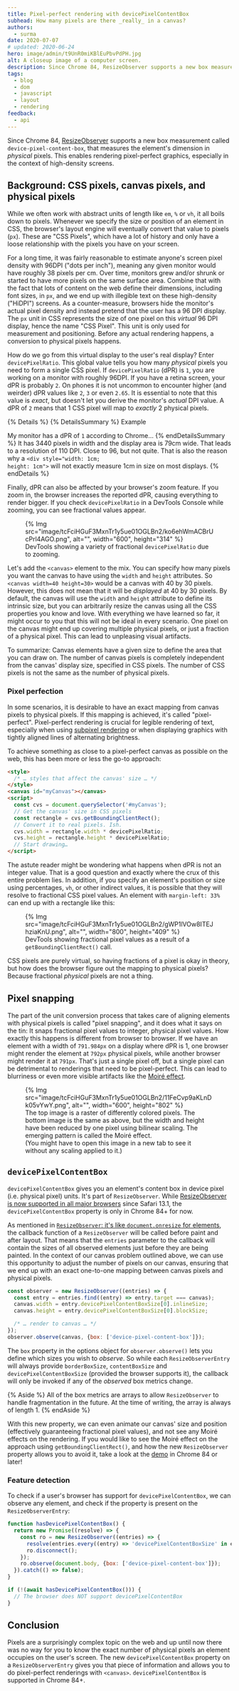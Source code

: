 ```yaml
---
title: Pixel-perfect rendering with devicePixelContentBox
subhead: How many pixels are there _really_ in a canvas?
authors:
  - surma
date: 2020-07-07
# updated: 2020-06-24
hero: image/admin/t9UnR0miKBlEuPbvPdPH.jpg
alt: A closeup image of a computer screen.
description: Since Chrome 84, ResizeObserver supports a new box measurement called device-pixel-content-box, that measures the element's dimension in physical pixels. This is crucial for rendering pixel-perfect graphics, especially in the context of high-density screens.
tags:
  - blog
  - dom
  - javascript
  - layout
  - rendering
feedback:
  - api
---
```


Since Chrome 84, [ResizeObserver] supports a new box measurement called `device-pixel-content-box`, that measures the element's dimension in _physical_ pixels. This enables rendering pixel-perfect graphics, especially in the context of high-density screens.

## Background: CSS pixels, canvas pixels, and physical pixels

While we often work with abstract units of length like `em`, `%` or `vh`, it all boils down to pixels. Whenever we specify the size or position of an element in CSS, the browser's layout engine will eventually convert that value to pixels (`px`). These are "CSS Pixels", which have a lot of history and only have a loose relationship with the pixels you have on your screen.

For a long time, it was fairly reasonable to estimate anyone's screen pixel density with 96DPI ("dots per inch"), meaning any given monitor would have roughly 38 pixels per cm. Over time, monitors grew and/or shrunk or started to have more pixels on the same surface area. Combine that with the fact that lots of content on the web define their dimensions, including font sizes, in `px`, and we end up with illegible text on these high-density ("HiDPI") screens. As a counter-measure, browsers hide the monitor's actual pixel density and instead pretend that the user has a 96 DPI display. The `px` unit in CSS represents the size of one pixel on this _virtual_ 96 DPI display, hence the name "CSS Pixel". This unit is only used for measurement and positioning. Before any actual rendering happens, a conversion to physical pixels happens.

How do we go from this virtual display to the user's real display? Enter `devicePixelRatio`. This global value tells you how many _physical_ pixels you need to form a single CSS pixel. If `devicePixelRatio` (dPR) is `1`, you are working on a monitor with roughly 96DPI. If you have a retina screen, your dPR is probably `2`. On phones it is not uncommon to encounter higher (and weirder) dPR values like `2`, `3` or even `2.65`. It is essential to note that this value is _exact_, but doesn't let you derive the monitor's _actual_ DPI value. A dPR of `2` means that 1 CSS pixel will map to _exactly_ 2 physical pixels.

{% Details %}
{% DetailsSummary %}
Example

My monitor has a dPR of `1` according to Chrome…
{% endDetailsSummary %}
It has 3440 pixels in width and the display area is 79cm wide.
That leads to a resolution of 110 DPI. Close to 96, but not quite.
That is also the reason why a <code>&lt;div style="width: 1cm; height: 1cm"&gt;</code>
will not exactly measure 1cm in size on most displays.
{% endDetails %}

Finally, dPR can also be affected by your browser's zoom feature. If you zoom in, the browser increases the reported dPR, causing everything to render bigger. If you check `devicePixelRatio` in a DevTools Console while zooming, you can see fractional values appear.

<figure class="w-figure">
  {% Img src="image/tcFciHGuF3MxnTr1y5ue01OGLBn2/ko6ehWmACBrUcPrl4AGO.png", alt="", width="600", height="314" %}
  <figcaption class="w-figcaption">DevTools showing a variety of fractional <code>devicePixelRatio</code> due to zooming.</figcaption>
</figure>

Let's add the `<canvas>` element to the mix. You can specify how many pixels you want the canvas to have using the `width` and `height` attributes. So `<canvas width=40 height=30>` would be a canvas with 40 by 30 pixels. However, this does not mean that it will be _displayed_ at 40 by 30 pixels. By default, the canvas will use the `width` and `height` attribute to define its intrinsic size, but you can arbitrarily resize the canvas using all the CSS properties you know and love. With everything we have learned so far, it might occur to you that this will not be ideal in every scenario. One pixel on the canvas might end up covering multiple physical pixels, or just a fraction of a physical pixel. This can lead to unpleasing visual artifacts.

To summarize: Canvas elements have a given size to define the area that you can draw on. The number of canvas pixels is completely independent from the canvas' display size, specified in CSS pixels. The number of CSS pixels is not the same as the number of physical pixels.

### Pixel perfection

In some scenarios, it is desirable to have an exact mapping from canvas pixels to physical pixels. If this mapping is achieved, it's called "pixel-perfect". Pixel-perfect rendering is crucial for legible rendering of text, especially when using [subpixel rendering] or when displaying graphics with tightly aligned lines of alternating brightness.

To achieve something as close to a pixel-perfect canvas as possible on the web, this has been more or less the go-to approach:

```html
<style>
  /* … styles that affect the canvas' size … */
</style>
<canvas id="myCanvas"></canvas>
<script>
  const cvs = document.querySelector('#myCanvas');
  // Get the canvas' size in CSS pixels
  const rectangle = cvs.getBoundingClientRect();
  // Convert it to real pixels. Ish.
  cvs.width = rectangle.width * devicePixelRatio;
  cvs.height = rectangle.height * devicePixelRatio;
  // Start drawing…
</script>
```

The astute reader might be wondering what happens when dPR is not an integer value. That is a good question and exactly where the crux of this entire problem lies. In addition, if you specify an element's position or size using percentages, `vh`, or other indirect values, it is possible that they will resolve to fractional CSS pixel values. An element with `margin-left: 33%` can end up with a rectangle like this:

<figure class="w-figure">
  {% Img src="image/tcFciHGuF3MxnTr1y5ue01OGLBn2/gWP1lVOw8ITEJhziaKnU.png", alt="", width="800", height="409" %}
  <figcaption class="w-figcaption">DevTools showing fractional pixel values as a result of a <code>getBoundingClientRect()</code> call.</figcaption>
</figure>

CSS pixels are purely virtual, so having fractions of a pixel is okay in theory, but how does the browser figure out the mapping to physical pixels? Because fractional _physical_ pixels are not a thing.

## Pixel snapping

The part of the unit conversion process that takes care of aligning elements with physical pixels is called "pixel snapping", and it does what it says on the tin: It snaps fractional pixel values to integer, physical pixel values. How exactly this happens is different from browser to browser. If we have an element with a width of `791.984px` on a display where dPR is 1, one browser might render the element at `792px` physical pixels, while another browser might render it at `791px`. That's just a single pixel off, but a single pixel can be detrimental to renderings that need to be pixel-perfect. This can lead to blurriness or even more visible artifacts like the [Moiré effect].

<figure class="w-figure">
  {% Img src="image/tcFciHGuF3MxnTr1y5ue01OGLBn2/11FeCvp9aKLnDk05vYwY.png", alt="", width="600", height="802" %}
  <figcaption class="w-figcaption">The top image is a raster of differently colored pixels. The bottom image is the same as above, but the width and height have been reduced by one pixel using bilinear scaling. The emerging pattern is called the Moiré effect.<br>(You might have to open this image in a new tab to see it without any scaling applied to it.)</figcaption>
</figure>

## `devicePixelContentBox`

`devicePixelContentBox` gives you an element's content box in device pixel (i.e. physical pixel) units. It's part of `ResizeObserver`. While [ResizeObserver is now supported in all major browsers][ro support] since Safari 13.1, the `devicePixelContentBox` property is only in Chrome 84+ for now.

As mentioned in [`ResizeObserver`: it's like `document.onresize` for elements][resizeobserver], the callback function of a `ResizeObserver` will be called before paint and after layout. That means that the `entries` parameter to the callback will contain the sizes of all observed elements just before they are being painted. In the context of our canvas problem outlined above, we can use this opportunity to adjust the number of pixels on our canvas, ensuring that we end up with an exact one-to-one mapping between canvas pixels and physical pixels.

```js
const observer = new ResizeObserver((entries) => {
  const entry = entries.find((entry) => entry.target === canvas);
  canvas.width = entry.devicePixelContentBoxSize[0].inlineSize;
  canvas.height = entry.devicePixelContentBoxSize[0].blockSize;

  /* … render to canvas … */
});
observer.observe(canvas, {box: ['device-pixel-content-box']});
```

The `box` property in the options object for `observer.observe()` lets you define which sizes you wish to _observe_. So while each `ResizeObserverEntry` will always provide `borderBoxSize`, `contentBoxSize` and `devicePixelContentBoxSize` (provided the browser supports it), the callback will only be invoked if any of the _observed_ box metrics change.

{% Aside %}
All of the box metrics are arrays to allow `ResizeObserver` to handle fragmentation in the future. At the time of writing, the array is always of length 1.
{% endAside %}

With this new property, we can even animate our canvas' size and position (effectively guaranteeing fractional pixel values), and not see any Moiré effects on the rendering. If you would like to see the Moiré effect on the approach using `getBoundingClientRect()`, and how the new `ResizeObserver` property allows you to avoid it, take a look at the [demo] in Chrome 84 or later!

### Feature detection

To check if a user's browser has support for `devicePixelContentBox`, we can observe any element, and check if the property is present on the `ResizeObserverEntry`:

```js
function hasDevicePixelContentBox() {
  return new Promise((resolve) => {
    const ro = new ResizeObserver((entries) => {
      resolve(entries.every((entry) => 'devicePixelContentBoxSize' in entry));
      ro.disconnect();
    });
    ro.observe(document.body, {box: ['device-pixel-content-box']});
  }).catch(() => false);
}

if (!(await hasDevicePixelContentBox())) {
  // The browser does NOT support devicePixelContentBox
}
```

## Conclusion

Pixels are a surprisingly complex topic on the web and up until now there was no way for you to know the exact number of physical pixels an element occupies on the user's screen. The new `devicePixelContentBox` property on a `ResizeObserverEntry` gives you that piece of information and allows you to do pixel-perfect renderings with `<canvas>`. `devicePixelContentBox` is supported in Chrome 84+.

[resizeobserver]: https://web.dev/resize-observer/
[subpixel rendering]: https://en.wikipedia.org/wiki/Subpixel_rendering
[moiré effect]: https://en.wikipedia.org/wiki/Moir%C3%A9_pattern
[ro support]: https://caniuse.com/#feat=resizeobserver
[demo]: https://device-pixel-content-box.glitch.me/

